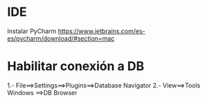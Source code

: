 # IDE
Instalar PyCharm
https://www.jetbrains.com/es-es/pycharm/download/#section=mac

# Habilitar conexión a DB
1.- File==>Settings==>Plugins==>Database Navigator
2.- View==>Tools Windows ==>DB Browser


